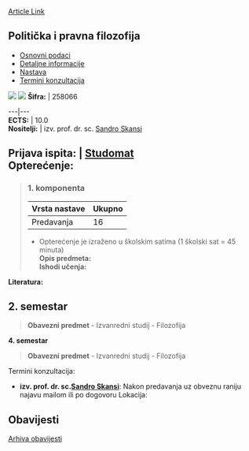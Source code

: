 [Article Link](https://www.fhs.hr/predmet/ppf_c)

## Politička i pravna filozofija
  * [Osnovni podaci](https://www.fhs.hr/predmet/ppf_c#v1id-904859_490543_1_0 "Osnovni podaci")
  * [Detaljne informacije](https://www.fhs.hr/predmet/ppf_c#v1id-904859_490543_1_1 "Detaljne informacije")
  * [Nastava](https://www.fhs.hr/predmet/ppf_c#v1id-904859_490543_1_2 "Nastava")
  * [Termini konzultacija](https://www.fhs.hr/predmet/ppf_c#v1id-904859_490543_1_3 "Termini konzultacija")


[![](https://www.fhs.hr/img/flags/gif/hr.gif)](https://www.fhs.hr/predmet/ppf_c) [![](https://www.fhs.hr/img/flags/gif/gb.gif)](https://www.fhs.hr/en/course/palp_b)
**Šifra:** |  258066  
  
---|---  
**ECTS:** |  10.0   
**Nositelji:** |  izv. prof. dr. sc. [Sandro Skansi](https://www.fhs.hr/djelatnik/sandro.skansi)   
  
**Prijava ispita:** |  [Studomat](http://www.isvu.hr/studomat)  
**Opterećenje:**  
---  
> ### 1. komponenta
> | Vrsta nastave | Ukupno  
> ---|---  
> Predavanja | 16  
> * Opterećenje je izraženo u školskim satima (1 školski sat = 45 minuta)   
**Opis predmeta:**  
> **Ishodi učenja:**  

  
**Literatura:**  

  
**2. semestar**  
---  
> **Obavezni predmet** - Izvanredni studij - Filozofija  
>   
  
**4. semestar**  
> **Obavezni predmet** - Izvanredni studij - Filozofija  
>   
Termini konzultacija: 
  * **izv. prof. dr. sc.[Sandro Skansi](https://www.fhs.hr/djelatnik/sandro.skansi)**: 
Nakon predavanja uz obveznu raniju najavu mailom ili po dogovoru
Lokacija: 


## Obavijesti
[Arhiva obavijesti](https://www.fhs.hr/predmet/ppf_c?@=21l3x#news_123087 "Arhiva obavijesti")
